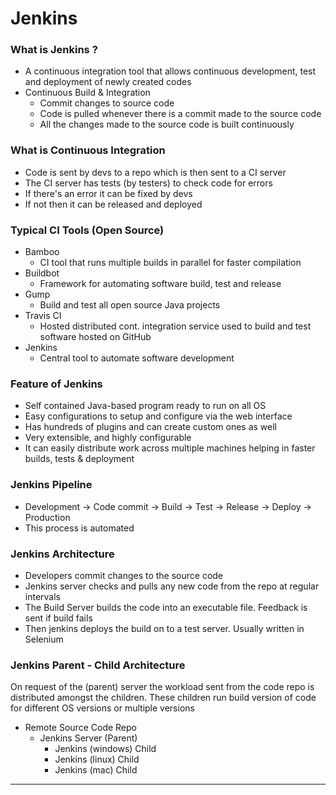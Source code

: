 # Jenkins

### What is Jenkins ?
- A continuous integration tool that allows continuous development, test and deployment of newly created codes
- Continuous Build & Integration
  - Commit changes to source code
  - Code is pulled whenever there is a commit made to the source code
  - All the changes made to the source code is built continuously

### What is Continuous Integration
- Code is sent by devs to a repo which is then sent to a CI server
- The CI server has tests (by testers) to check code for errors
- If there's an error it can be fixed by devs
- If not then it can be released and deployed

### Typical CI Tools (Open Source)
- Bamboo 
  - CI tool that runs multiple builds in parallel for faster compilation
- Buildbot 
  - Framework for automating software build, test and release
- Gump
  - Build and test all open source Java projects
- Travis CI
  - Hosted distributed cont. integration service used to build and test software hosted on GitHub
- Jenkins
  - Central tool to automate software development

### Feature of Jenkins
- Self contained Java-based program ready to run on all OS
- Easy configurations to setup and configure via the web interface
- Has hundreds of plugins and can create custom ones as well
- Very extensible, and highly configurable
- It can easily distribute work across multiple machines helping in faster builds, tests & deployment

### Jenkins Pipeline
- Development -> Code commit -> Build -> Test -> Release -> Deploy -> Production
- This process is automated

### Jenkins Architecture 
- Developers commit changes to the source code
- Jenkins server checks and pulls any new code from the repo at regular intervals
- The Build Server builds the code into an executable file. Feedback is sent if build fails
- Then jenkins deploys the build on to a test server. Usually written in Selenium 

### Jenkins Parent - Child Architecture
On request of the (parent) server the workload sent from the code repo is distributed amongst the children.
These children run build version of code for different OS versions or multiple versions

- Remote Source Code Repo
  - Jenkins Server (Parent)
    - Jenkins (windows) Child
    - Jenkins (linux) Child
    - Jenkins (mac) Child

---